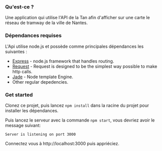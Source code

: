 ### Qu'est-ce ?

Une application qui utilise l'API de la Tan afin d'afficher sur une carte le réseau de tramway de la ville de Nantes.

### Dépendances requises

L'Api utilise node.js et possède comme principales dépendances les suivantes :

- [Express](https://github.com/visionmedia/express) - node.js framework that handles routing.
- [Request](https://github.com/request/request) - Request is designed to be the simplest way possible to make http calls. 
- [Jade](http://jade-lang.com) - Node template Engine.
- Other regular depedencies.
### Get started

Clonez ce projet, puis lancez ```npm install``` dans la racine du projet pour installer les dépendances.

Puis lancez le serveur avec la commande `npm start`, vous devriez avoir le message suivant:

	Server is listening on port 3000

Connectez vous à http://localhost:3000 puis appriéciez.


